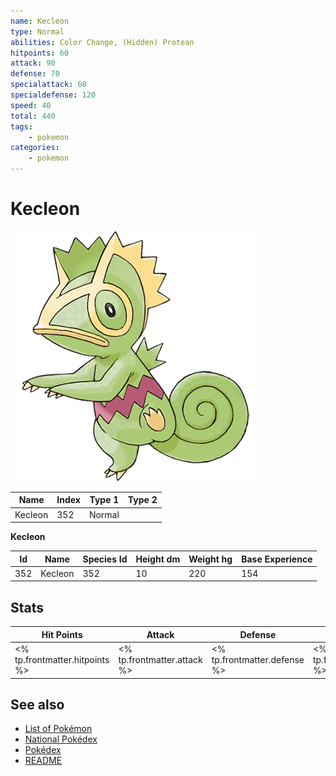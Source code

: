 ```yaml
---
name: Kecleon
type: Normal
abilities: Color Change, (Hidden) Protean
hitpoints: 60
attack: 90
defense: 70
specialattack: 60
specialdefense: 120
speed: 40
total: 440
tags:
    - pokemon
categories:
    - pokemon
---
```


# Kecleon


![Kecleon](images/352.png)

| **Name** | **Index** | **Type 1** | **Type 2** |
|----|----|----|----|
| Kecleon | 352 | Normal  |  |

**Kecleon** 




| **Id** | **Name** | **Species Id** | **Height dm** | **Weight hg** | **Base Experience** |
|--------|----------|----------------|------------|------------|---------------------|
| 352 | Kecleon | 352 | 10 | 220 | 154 |



## Stats

| **Hit Points** | **Attack** | **Defense** | **Special Attack** | **Special Defense** | **Speed** | **Total** |
|----------------|------------|-------------|--------------------|---------------------|-----------|-----------|
| <% tp.frontmatter.hitpoints %> | <% tp.frontmatter.attack %> | <% tp.frontmatter.defense %> | <% tp.frontmatter.specialattack %> | <% tp.frontmatter.specialdefense %> | <% tp.frontmatter.speed %> | <% tp.frontmatter.total %> |

## See also

- [List of Pokémon](../pokemon.md)
- [National Pokédex](../national_pokedex.md)
- [Pokédex](../pokedex.md)
- [README](../README.md)
